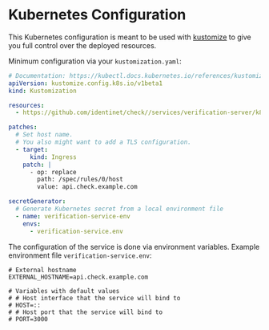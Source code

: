 # Kubernetes Configuration

This Kubernetes configuration is meant to be used with
[kustomize](https://kustomize.io/) to give you full control over the deployed
resources.

Minimum configuration via your `kustomization.yaml`:

```yaml
# Documentation: https://kubectl.docs.kubernetes.io/references/kustomize/kustomization/
apiVersion: kustomize.config.k8s.io/v1beta1
kind: Kustomization

resources:
  - https://github.com/identinet/check//services/verification-server/k8s&ref=main

patches:
  # Set host name.
  # You also might want to add a TLS configuration.
  - target:
      kind: Ingress
    patch: |
      - op: replace
        path: /spec/rules/0/host
        value: api.check.example.com

secretGenerator:
  # Generate Kubernetes secret from a local environment file
  - name: verification-service-env
    envs:
      - verification-service.env
```

The configuration of the service is done via environment variables. Example
environment file `verification-service.env`:

```dotenv
# External hostname
EXTERNAL_HOSTNAME=api.check.example.com

# Variables with default values
# # Host interface that the service will bind to
# HOST=::
# # Host port that the service will bind to
# PORT=3000
```
